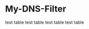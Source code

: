 # My-DNS-Filter

<tr>
  <td>
    test table
  </td>
    <td>
    test table
  </td>
</tr>
<tr>
  <td>
    test table
  </td>
    <td>
    test table
  </td>
</tr>
